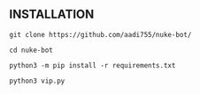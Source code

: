 ## INSTALLATION
```git clone https://github.com/aadi755/nuke-bot/ ```



```cd nuke-bot ```



```python3 -m pip install -r requirements.txt ```



```python3 vip.py ```
